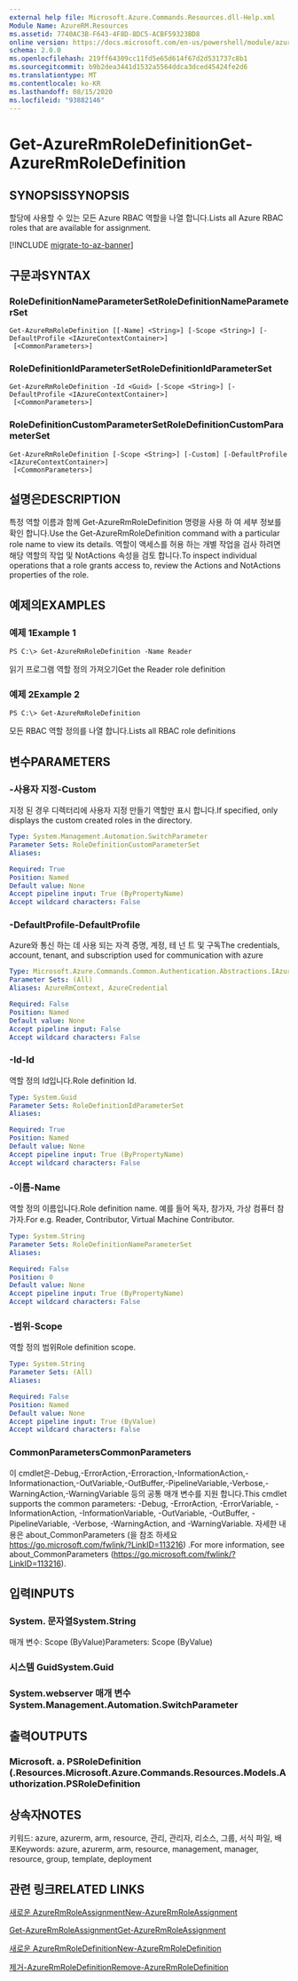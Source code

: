 ```yaml
---
external help file: Microsoft.Azure.Commands.Resources.dll-Help.xml
Module Name: AzureRM.Resources
ms.assetid: 7740AC3B-F643-4F8D-8DC5-ACBF59323BD8
online version: https://docs.microsoft.com/en-us/powershell/module/azurerm.resources/get-azurermroledefinition
schema: 2.0.0
ms.openlocfilehash: 219ff64309cc11fd5e65d614f67d2d531737c8b1
ms.sourcegitcommit: b9b2dea3441d1532a5564ddca3dced45424fe2d6
ms.translationtype: MT
ms.contentlocale: ko-KR
ms.lasthandoff: 08/15/2020
ms.locfileid: "93882146"
---
```

# <span data-ttu-id="44021-101">Get-AzureRmRoleDefinition</span><span class="sxs-lookup"><span data-stu-id="44021-101">Get-AzureRmRoleDefinition</span></span>

## <span data-ttu-id="44021-102">SYNOPSIS</span><span class="sxs-lookup"><span data-stu-id="44021-102">SYNOPSIS</span></span>
<span data-ttu-id="44021-103">할당에 사용할 수 있는 모든 Azure RBAC 역할을 나열 합니다.</span><span class="sxs-lookup"><span data-stu-id="44021-103">Lists all Azure RBAC roles that are available for assignment.</span></span>

[!INCLUDE [migrate-to-az-banner](../../includes/migrate-to-az-banner.md)]

## <span data-ttu-id="44021-104">구문과</span><span class="sxs-lookup"><span data-stu-id="44021-104">SYNTAX</span></span>

### <span data-ttu-id="44021-105">RoleDefinitionNameParameterSet</span><span class="sxs-lookup"><span data-stu-id="44021-105">RoleDefinitionNameParameterSet</span></span>
```
Get-AzureRmRoleDefinition [[-Name] <String>] [-Scope <String>] [-DefaultProfile <IAzureContextContainer>]
 [<CommonParameters>]
```

### <span data-ttu-id="44021-106">RoleDefinitionIdParameterSet</span><span class="sxs-lookup"><span data-stu-id="44021-106">RoleDefinitionIdParameterSet</span></span>
```
Get-AzureRmRoleDefinition -Id <Guid> [-Scope <String>] [-DefaultProfile <IAzureContextContainer>]
 [<CommonParameters>]
```

### <span data-ttu-id="44021-107">RoleDefinitionCustomParameterSet</span><span class="sxs-lookup"><span data-stu-id="44021-107">RoleDefinitionCustomParameterSet</span></span>
```
Get-AzureRmRoleDefinition [-Scope <String>] [-Custom] [-DefaultProfile <IAzureContextContainer>]
 [<CommonParameters>]
```

## <span data-ttu-id="44021-108">설명은</span><span class="sxs-lookup"><span data-stu-id="44021-108">DESCRIPTION</span></span>
<span data-ttu-id="44021-109">특정 역할 이름과 함께 Get-AzureRmRoleDefinition 명령을 사용 하 여 세부 정보를 확인 합니다.</span><span class="sxs-lookup"><span data-stu-id="44021-109">Use the Get-AzureRmRoleDefinition command with a particular role name to view its details.</span></span>
<span data-ttu-id="44021-110">역할이 액세스를 허용 하는 개별 작업을 검사 하려면 해당 역할의 작업 및 NotActions 속성을 검토 합니다.</span><span class="sxs-lookup"><span data-stu-id="44021-110">To inspect individual operations that a role grants access to, review the Actions and NotActions properties of the role.</span></span>

## <span data-ttu-id="44021-111">예제의</span><span class="sxs-lookup"><span data-stu-id="44021-111">EXAMPLES</span></span>

### <span data-ttu-id="44021-112">예제 1</span><span class="sxs-lookup"><span data-stu-id="44021-112">Example 1</span></span>
```
PS C:\> Get-AzureRmRoleDefinition -Name Reader
```

<span data-ttu-id="44021-113">읽기 프로그램 역할 정의 가져오기</span><span class="sxs-lookup"><span data-stu-id="44021-113">Get the Reader role definition</span></span>

### <span data-ttu-id="44021-114">예제 2</span><span class="sxs-lookup"><span data-stu-id="44021-114">Example 2</span></span>
```
PS C:\> Get-AzureRmRoleDefinition
```

<span data-ttu-id="44021-115">모든 RBAC 역할 정의를 나열 합니다.</span><span class="sxs-lookup"><span data-stu-id="44021-115">Lists all RBAC role definitions</span></span>

## <span data-ttu-id="44021-116">변수</span><span class="sxs-lookup"><span data-stu-id="44021-116">PARAMETERS</span></span>

### <span data-ttu-id="44021-117">-사용자 지정</span><span class="sxs-lookup"><span data-stu-id="44021-117">-Custom</span></span>
<span data-ttu-id="44021-118">지정 된 경우 디렉터리에 사용자 지정 만들기 역할만 표시 합니다.</span><span class="sxs-lookup"><span data-stu-id="44021-118">If specified, only displays the custom created roles in the directory.</span></span>

```yaml
Type: System.Management.Automation.SwitchParameter
Parameter Sets: RoleDefinitionCustomParameterSet
Aliases:

Required: True
Position: Named
Default value: None
Accept pipeline input: True (ByPropertyName)
Accept wildcard characters: False
```

### <span data-ttu-id="44021-119">-DefaultProfile</span><span class="sxs-lookup"><span data-stu-id="44021-119">-DefaultProfile</span></span>
<span data-ttu-id="44021-120">Azure와 통신 하는 데 사용 되는 자격 증명, 계정, 테 넌 트 및 구독</span><span class="sxs-lookup"><span data-stu-id="44021-120">The credentials, account, tenant, and subscription used for communication with azure</span></span>

```yaml
Type: Microsoft.Azure.Commands.Common.Authentication.Abstractions.IAzureContextContainer
Parameter Sets: (All)
Aliases: AzureRmContext, AzureCredential

Required: False
Position: Named
Default value: None
Accept pipeline input: False
Accept wildcard characters: False
```

### <span data-ttu-id="44021-121">-Id</span><span class="sxs-lookup"><span data-stu-id="44021-121">-Id</span></span>
<span data-ttu-id="44021-122">역할 정의 Id입니다.</span><span class="sxs-lookup"><span data-stu-id="44021-122">Role definition Id.</span></span>

```yaml
Type: System.Guid
Parameter Sets: RoleDefinitionIdParameterSet
Aliases:

Required: True
Position: Named
Default value: None
Accept pipeline input: True (ByPropertyName)
Accept wildcard characters: False
```

### <span data-ttu-id="44021-123">-이름</span><span class="sxs-lookup"><span data-stu-id="44021-123">-Name</span></span>
<span data-ttu-id="44021-124">역할 정의 이름입니다.</span><span class="sxs-lookup"><span data-stu-id="44021-124">Role definition name.</span></span>
<span data-ttu-id="44021-125">예를 들어 독자, 참가자, 가상 컴퓨터 참가자.</span><span class="sxs-lookup"><span data-stu-id="44021-125">For e.g. Reader, Contributor, Virtual Machine Contributor.</span></span>

```yaml
Type: System.String
Parameter Sets: RoleDefinitionNameParameterSet
Aliases:

Required: False
Position: 0
Default value: None
Accept pipeline input: True (ByPropertyName)
Accept wildcard characters: False
```

### <span data-ttu-id="44021-126">-범위</span><span class="sxs-lookup"><span data-stu-id="44021-126">-Scope</span></span>
<span data-ttu-id="44021-127">역할 정의 범위</span><span class="sxs-lookup"><span data-stu-id="44021-127">Role definition scope.</span></span>

```yaml
Type: System.String
Parameter Sets: (All)
Aliases:

Required: False
Position: Named
Default value: None
Accept pipeline input: True (ByValue)
Accept wildcard characters: False
```

### <span data-ttu-id="44021-128">CommonParameters</span><span class="sxs-lookup"><span data-stu-id="44021-128">CommonParameters</span></span>
<span data-ttu-id="44021-129">이 cmdlet은-Debug,-ErrorAction,-Erroraction,-InformationAction,-Informationaction,-OutVariable,-OutBuffer,-PipelineVariable,-Verbose,-WarningAction,-WarningVariable 등의 공통 매개 변수를 지원 합니다.</span><span class="sxs-lookup"><span data-stu-id="44021-129">This cmdlet supports the common parameters: -Debug, -ErrorAction, -ErrorVariable, -InformationAction, -InformationVariable, -OutVariable, -OutBuffer, -PipelineVariable, -Verbose, -WarningAction, and -WarningVariable.</span></span> <span data-ttu-id="44021-130">자세한 내용은 about_CommonParameters (을 참조 하세요 https://go.microsoft.com/fwlink/?LinkID=113216) .</span><span class="sxs-lookup"><span data-stu-id="44021-130">For more information, see about_CommonParameters (https://go.microsoft.com/fwlink/?LinkID=113216).</span></span>

## <span data-ttu-id="44021-131">입력</span><span class="sxs-lookup"><span data-stu-id="44021-131">INPUTS</span></span>

### <span data-ttu-id="44021-132">System. 문자열</span><span class="sxs-lookup"><span data-stu-id="44021-132">System.String</span></span>
<span data-ttu-id="44021-133">매개 변수: Scope (ByValue)</span><span class="sxs-lookup"><span data-stu-id="44021-133">Parameters: Scope (ByValue)</span></span>

### <span data-ttu-id="44021-134">시스템 Guid</span><span class="sxs-lookup"><span data-stu-id="44021-134">System.Guid</span></span>

### <span data-ttu-id="44021-135">System.webserver 매개 변수</span><span class="sxs-lookup"><span data-stu-id="44021-135">System.Management.Automation.SwitchParameter</span></span>

## <span data-ttu-id="44021-136">출력</span><span class="sxs-lookup"><span data-stu-id="44021-136">OUTPUTS</span></span>

### <span data-ttu-id="44021-137">Microsoft. a. PSRoleDefinition (.Resources.</span><span class="sxs-lookup"><span data-stu-id="44021-137">Microsoft.Azure.Commands.Resources.Models.Authorization.PSRoleDefinition</span></span>

## <span data-ttu-id="44021-138">상속자</span><span class="sxs-lookup"><span data-stu-id="44021-138">NOTES</span></span>
<span data-ttu-id="44021-139">키워드: azure, azurerm, arm, resource, 관리, 관리자, 리소스, 그룹, 서식 파일, 배포</span><span class="sxs-lookup"><span data-stu-id="44021-139">Keywords: azure, azurerm, arm, resource, management, manager, resource, group, template, deployment</span></span>

## <span data-ttu-id="44021-140">관련 링크</span><span class="sxs-lookup"><span data-stu-id="44021-140">RELATED LINKS</span></span>

[<span data-ttu-id="44021-141">새로운 AzureRmRoleAssignment</span><span class="sxs-lookup"><span data-stu-id="44021-141">New-AzureRmRoleAssignment</span></span>](./New-AzureRmRoleAssignment.md)

[<span data-ttu-id="44021-142">Get-AzureRmRoleAssignment</span><span class="sxs-lookup"><span data-stu-id="44021-142">Get-AzureRmRoleAssignment</span></span>](./Get-AzureRmRoleAssignment.md)

[<span data-ttu-id="44021-143">새로운 AzureRmRoleDefinition</span><span class="sxs-lookup"><span data-stu-id="44021-143">New-AzureRmRoleDefinition</span></span>](./New-AzureRmRoleDefinition.md)

[<span data-ttu-id="44021-144">제거-AzureRmRoleDefinition</span><span class="sxs-lookup"><span data-stu-id="44021-144">Remove-AzureRmRoleDefinition</span></span>](./Remove-AzureRmRoleDefinition.md)

